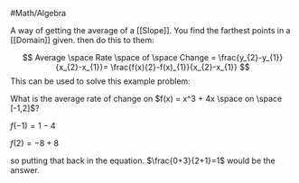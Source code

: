 #Math/Algebra 

A way of getting the average of a [[Slope]]. You find the farthest points in a [[Domain]] given. then do this to them:

$$
Average \space Rate \space of \space Change = \frac{y_{2}-y_{1}}{x_{2}-x_{1}}= \frac{f(x){2}-f(x)_{1}}{x_{2}-x_{1}}
$$
This can be used to solve this example problem:

What is the average rate of change on $f(x) = x^3 + 4x \space on \space [-1,2]$? 

$f(-1)=1-4$

$f(2)=-8+8$

so putting that back in the equation. 
$\frac{0+3}{2+1}=1$
would be the answer.